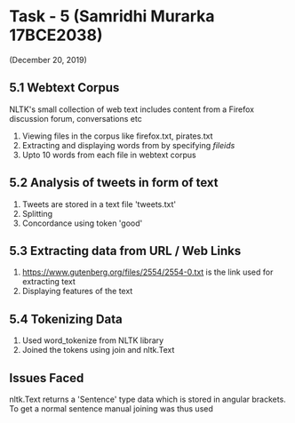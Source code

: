 # Task - 5 (Samridhi Murarka 17BCE2038)
(December 20, 2019)

## 5.1 Webtext Corpus
NLTK's small collection of web text includes content from a Firefox discussion forum, conversations etc
   
   1. Viewing files in the corpus like firefox.txt, pirates.txt
   2. Extracting and displaying words from by specifying *fileids*
   3. Upto 10 words from each file in webtext corpus

## 5.2 Analysis of tweets in form of text
   1. Tweets are stored in a text file 'tweets.txt' 
   2. Splitting
   3. Concordance using token 'good'

## 5.3 Extracting data from URL / Web Links
   1. https://www.gutenberg.org/files/2554/2554-0.txt is the link used for extracting text
   2. Displaying features of the text
   
## 5.4 Tokenizing Data
   1. Used word_tokenize from NLTK library
   2. Joined the tokens using join and nltk.Text
   
## Issues Faced
   nltk.Text returns a 'Sentence' type data which is stored in angular brackets.
   To get a normal sentence manual joining was thus used 
